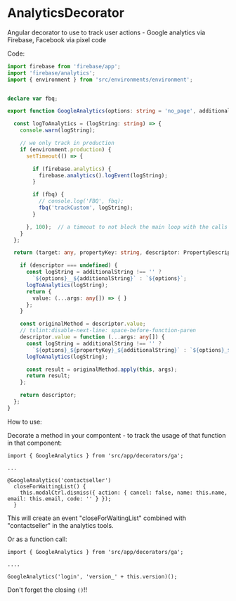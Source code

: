# AnalyticsDecorator
Angular decorator to use to track user actions - Google analytics via Firebase, Facebook via pixel code


Code: 

```GA.ts
import firebase from 'firebase/app';
import 'firebase/analytics';
import { environment } from 'src/environments/environment';


declare var fbq;

export function GoogleAnalytics(options: string = 'no_page', additionalString: string = ''): any {

  const logToAnalytics = (logString: string) => {
    console.warn(logString);

    // we only track in production
    if (environment.production) {
      setTimeout(() => {

        if (firebase.analytics) {
          firebase.analytics().logEvent(logString);
        }

        if (fbq) {
          // console.log('FBQ', fbq);
          fbq('trackCustom', logString);
        }

      }, 100);  // a timeout to not block the main loop with the calls to external serves (Google/Facebook)
    }
  };

  return (target: any, propertyKey: string, descriptor: PropertyDescriptor) => {

    if (descriptor === undefined) {
      const logString = additionalString !== '' ?
        `${options}__${additionalString}` : `${options}`;
      logToAnalytics(logString);
      return {
        value: (...args: any[]) => { }
      };
    }

    const originalMethod = descriptor.value;
    // tslint:disable-next-line: space-before-function-paren
    descriptor.value = function (...args: any[]) {
      const logString = additionalString !== '' ?
        `${options}_${propertyKey}_${additionalString}` : `${options}_${propertyKey}`;
      logToAnalytics(logString);

      const result = originalMethod.apply(this, args);
      return result;
    };

    return descriptor;
  };
}
```

How to use:

Decorate a method in your compontent - to track the usage of that function in that component:
```
import { GoogleAnalytics } from 'src/app/decorators/ga';

...

@GoogleAnalytics('contactseller')
  closeForWaitingList() {
    this.modalCtrl.dismiss({ action: { cancel: false, name: this.name, email: this.email, code: '' } });
  }
```
This will create an event "closeForWaitingList" combined with "contactseller" in the analytics tools.

Or as a function call:

```
import { GoogleAnalytics } from 'src/app/decorators/ga';

....

GoogleAnalytics('login', 'version_' + this.version)();

```
Don't forget the closing `()`!!
